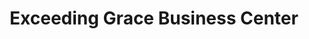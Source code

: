 ---
title: "Exceeding Grace Business Center"
url: /zwedru/exceeding-grace-business-center/
shop: convenience
---